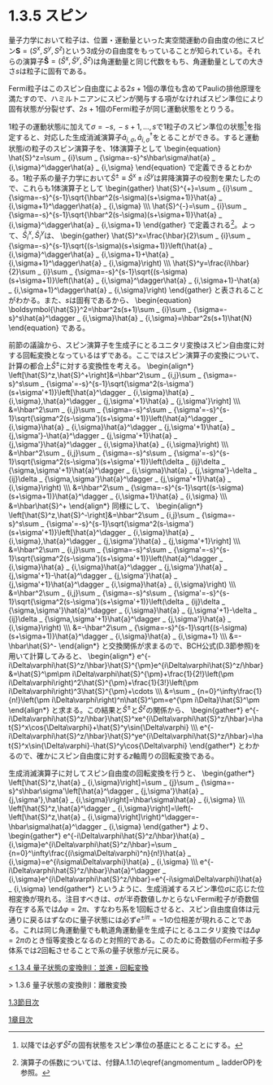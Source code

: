 # 1.3.5 スピン
量子力学において粒子は、位置・運動量といった実空間運動の自由度の他にスピン$\boldsymbol{S}=(S^x,S^y,S^z)$という3成分の自由度をもっていることが知られている。それらの演算子$\boldsymbol{\hat{S}}=(\hat{S}^x,\hat{S}^y,\hat{S}^z)$は角運動量と同じ代数をもち、角運動量としての大きさ$s$は粒子に固有である。
			
Fermi粒子はこのスピン自由度による$2s+1$個の準位も含めてPauliの排他原理を満たすので、ハミルトニアンにスピンが関与する項がなければスピン準位により固有状態が分裂せず、$2s+1$個のFermi粒子が同じ運動状態をとりうる。

1粒子の運動状態$i$に加えて$\sigma=-s,\,-s+1,\ldots,s$で1粒子のスピン準位の状態[^1]を指定すると、対応した生成消滅演算子$\hat{a} _ {i,\sigma},\hat{a}^\dagger _ {i,\sigma}$をとることができる。すると運動状態$i$の粒子のスピン演算子を、1体演算子として
	\begin{equation}
		\hat{S}^z=\sum _ {i}\sum _ {\sigma=-s}^s\hbar\sigma\hat{a} _ {i,\sigma}^\dagger\hat{a} _ {i,\sigma}
	\end{equation}
で定義できるとわかる。1粒子系の量子力学において$\hat{S}^{\pm}\equiv\hat{S}^x\pm i\hat{S}^y$は昇降演算子の役割を果たしたので、これらも1体演算子として
	\begin{gather}
		\hat{S}^{+}=\sum _ {i}\sum _ {\sigma=-s}^{s-1}\sqrt{\hbar^2(s-\sigma)(s+\sigma+1)}\hat{a} _ {i,\sigma+1}^\dagger\hat{a} _ {i,\sigma} \\\\\\ 
		\hat{S}^{-}=\sum _ {i}\sum _ {\sigma=-s}^{s-1}\sqrt{\hbar^2(s-\sigma)(s+\sigma+1)}\hat{a} _ {i,\sigma}^\dagger\hat{a} _ {i,\sigma+1}
	\end{gather}
で定義される[^2]。よって、$\hat{S} _ i^x,\hat{S} _ i^y$は、
	\begin{gather}
		\hat{S}^x=\frac{\hbar}{2}\sum _ {i}\sum _ {\sigma=-s}^{s-1}\sqrt{(s-\sigma)(s+\sigma+1)}\left(\hat{a} _ {i,\sigma}^\dagger\hat{a} _ {i,\sigma+1}+\hat{a} _ {i,\sigma+1}^\dagger\hat{a} _ {i,\sigma}\right) \\\\\\
		\hat{S}^y=\frac{i\hbar}{2}\sum _ {i}\sum _ {\sigma=-s}^{s-1}\sqrt{(s-\sigma)(s+\sigma+1)}\left(\hat{a} _ {i,\sigma}^\dagger\hat{a} _ {i,\sigma+1}-\hat{a} _ {i,\sigma+1}^\dagger\hat{a} _ {i,\sigma}\right)
	\end{gather}
と表されることがわかる。また、$s$は固有であるから、
	\begin{equation}
		\boldsymbol{\hat{S}}^2=\hbar^2s(s+1)\sum _ {i}\sum _ {\sigma=-s}^s\hat{a}^\dagger _ {i,\sigma}\hat{a} _ {i,\sigma}=\hbar^2s(s+1)\hat{N}
	\end{equation}
である。

前節の議論から、スピン演算子を生成子にとるユニタリ変換はスピン自由度に対する回転変換となっているはずである。ここではスピン演算子の変換について、計算の都合上$\hat{S}^\pm$に対する変換性を考える。
	\begin{align\*}
		\left[\hat{S}^z,\hat{S}^+\right]&=\hbar^2\sum _ {i,j}\sum _ {\sigma=-s}^s\sum _ {\sigma'=-s}^{s-1}\sqrt{\sigma^2(s-\sigma')(s+\sigma'+1)}\left[\hat{a}^\dagger _ {i,\sigma}\hat{a} _ {i,\sigma},\hat{a}^\dagger _ {j,\sigma'+1}\hat{a} _ {j,\sigma'}\right] \\\\\\
		&=\hbar^2\sum _ {i,j}\sum _ {\sigma=-s}^s\sum _ {\sigma'=-s}^{s-1}\sqrt{\sigma^2(s-\sigma')(s+\sigma'+1)}\left(\hat{a}^\dagger _ {i,\sigma}\hat{a} _ {i,\sigma}\hat{a}^\dagger _ {j,\sigma'+1}\hat{a} _ {j,\sigma'}-\hat{a}^\dagger _ {j,\sigma'+1}\hat{a} _ {j,\sigma'}\hat{a}^\dagger _ {i,\sigma}\hat{a} _ {i,\sigma}\right) \\\\\\
		&=\hbar^2\sum _ {i,j}\sum _ {\sigma=-s}^s\sum _ {\sigma'=-s}^{s-1}\sqrt{\sigma^2(s-\sigma')(s+\sigma'+1)}\left(\delta _ {ij}\delta _ {\sigma,\sigma'+1}\hat{a}^\dagger _ {i,\sigma}\hat{a} _ {j,\sigma'}-\delta _ {ij}\delta _ {\sigma,\sigma'}\hat{a}^\dagger _ {j,\sigma'+1}\hat{a} _ {i,\sigma}\right) \\\\\\
		&=\hbar^2\sum _ {\sigma=-s}^{s-1}\sqrt{(s-\sigma)(s+\sigma+1)}\hat{a}^\dagger _ {i,\sigma+1}\hat{a} _ {i,\sigma} \\\\\\
		&=\hbar\hat{S}^+
	\end{align\*}
同様にして、
	\begin{align\*}
		\left[\hat{S}^z,\hat{S}^-\right]&=\hbar^2\sum _ {i,j}\sum _ {\sigma=-s}^s\sum _ {\sigma'=-s}^{s-1}\sqrt{\sigma^2(s-\sigma')(s+\sigma'+1)}\left[\hat{a}^\dagger _ {i,\sigma}\hat{a} _ {i,\sigma},\hat{a}^\dagger _ {j,\sigma'}\hat{a} _ {j,\sigma'+1}\right] \\\\\\
		&=\hbar^2\sum _ {i,j}\sum _ {\sigma=-s}^s\sum _ {\sigma'=-s}^{s-1}\sqrt{\sigma^2(s-\sigma')(s+\sigma'+1)}\left(\hat{a}^\dagger _ {i,\sigma}\hat{a} _ {i,\sigma}\hat{a}^\dagger _ {j,\sigma'}\hat{a} _ {j,\sigma'+1}-\hat{a}^\dagger _ {j,\sigma'}\hat{a} _ {j,\sigma'+1}\hat{a}^\dagger _ {i,\sigma}\hat{a} _ {i,\sigma}\right) \\\\\\
		&=\hbar^2\sum _ {i,j}\sum _ {\sigma=-s}^s\sum _ {\sigma'=-s}^{s-1}\sqrt{\sigma^2(s-\sigma')(s+\sigma'+1)}\left(\delta _ {ij}\delta _ {\sigma,\sigma'}\hat{a}^\dagger _ {i,\sigma}\hat{a} _ {j,\sigma'+1}-\delta _ {ij}\delta _ {\sigma,\sigma'+1}\hat{a}^\dagger _ {j,\sigma'}\hat{a} _ {i,\sigma}\right) \\\\\\
		&=-\hbar^2\sum _ {\sigma=-s}^{s-1}\sqrt{(s-\sigma)(s+\sigma+1)}\hat{a}^\dagger _ {i,\sigma}\hat{a} _ {i,\sigma+1} \\\\\\
		&=-\hbar\hat{S}^-
	\end{align\*}
と交換関係が求まるので、BCH公式(D.3節参照)を用いて計算してみると、
	\begin{align\*}
		e^{-i\Delta\varphi\hat{S}^z/\hbar}\hat{S}^{\pm}e^{i\Delta\varphi\hat{S}^z/\hbar}&=\hat{S}^\pm\pm i\Delta\varphi\hat{S}^{\pm}+\frac{1}{2!}\left(\pm i\Delta\varphi\right)^2\hat{S}^{\pm}+\frac{1}{3!}\left(\pm i\Delta\varphi\right)^3\hat{S}^{\pm}+\cdots \\\\\\
		&=\sum _ {n=0}^\infty\frac{1}{n!}\left(\pm i\Delta\varphi\right)^n\hat{S}^\pm=e^{\pm i\Delta}\hat{S}^\pm
	\end{align\*}
と求まる。この結果と$\hat{S}^\pm$と$\hat{S}^z$の関係から、
	\begin{gather\*}
		e^{-i\Delta\varphi\hat{S}^z/\hbar}\hat{S}^xe^{i\Delta\varphi\hat{S}^z/\hbar}=\hat{S}^x\cos{\Delta\varphi}+\hat{S}^y\sin{\Delta\varphi} \\\\\\
		e^{-i\Delta\varphi\hat{S}^z/\hbar}\hat{S}^ye^{i\Delta\varphi\hat{S}^z/\hbar}=\hat{S}^x\sin{\Delta\varphi}-\hat{S}^y\cos{\Delta\varphi}
	\end{gather\*}
とわかるので、確かにスピン自由度に対する$z$軸周りの回転変換である。

生成消滅演算子に対してスピン自由度の回転変換を行うと、
	\begin{gather\*}
		\left[\hat{S}^z,\hat{a} _ {i,\sigma}\right]=\sum _ {j}\sum _ {\sigma=-s}^s\hbar\sigma'\left[\hat{a}^\dagger _ {j,\sigma'}\hat{a} _ {j,\sigma'},\hat{a} _ {i,\sigma}\right]=\hbar\sigma\hat{a} _ {i,\sigma} \\\\\\
		\left[\hat{S}^z,\hat{a}^\dagger _ {i,\sigma}\right]=\left(-\left[\hat{S}^z,\hat{a} _ {i,\sigma}\right]\right)^\dagger=-\hbar\sigma\hat{a}^\dagger _ {i,\sigma}
	\end{gather\*}
より、
	\begin{gather\*}
		e^{-i\Delta\varphi\hat{S}^z/\hbar}\hat{a} _ {i,\sigma}e^{i\Delta\varphi\hat{S}^z/\hbar}=\sum _ {n=0}^\infty\frac{(i\sigma\Delta\varphi)^n}{n!}\hat{a} _ {i,\sigma}=e^{i\sigma\Delta\varphi}\hat{a} _ {i,\sigma} \\\\\\
  		e^{-i\Delta\varphi\hat{S}^z/\hbar}\hat{a}^\dagger _ {i,\sigma}e^{i\Delta\varphi\hat{S}^z/\hbar}=e^{-i\sigma\Delta\varphi}\hat{a} _ {i,\sigma}
	\end{gather\*}
というように、生成消滅するスピン準位$\sigma$に応じた位相変換が現れる。注目すべきは、$\sigma$が半奇数値しかとらないFermi粒子が奇数個存在する系では$\Delta\varphi=2\pi$、すなわち系を1回転させると、スピン自由度自体は元通りに戻るはずなのに量子状態には必ず$e^{\pm i\pi}=-1$の位相差が現れることである。これは同じ角運動量でも軌道角運動量を生成子にとるユニタリ変換では$\Delta\varphi=2\pi$のとき恒等変換となるのと対照的である。このために奇数個のFermi粒子多体系では2回転させることで系の量子状態が元に戻る。

[^1]: 以降では必ず$\hat{S}^z$の固有状態をスピン準位の基底にとることにする。

[^2]: 演算子の係数については、付録A.1.1の\eqref{angmomentum _ ladderOP}を参照。

[\< 1.3.4 量子状態の変換則Ⅰ：並進・回転変換](https://pr440.github.io/manybody-qm/Sec1-3-4)

\> 1.3.6 量子状態の変換則Ⅰ：離散変換

[1.3節目次](https://pr440.github.io/manybody-qm/Sec1-3)

[1章目次](https://pr440.github.io/manybody-qm/Chap1)
